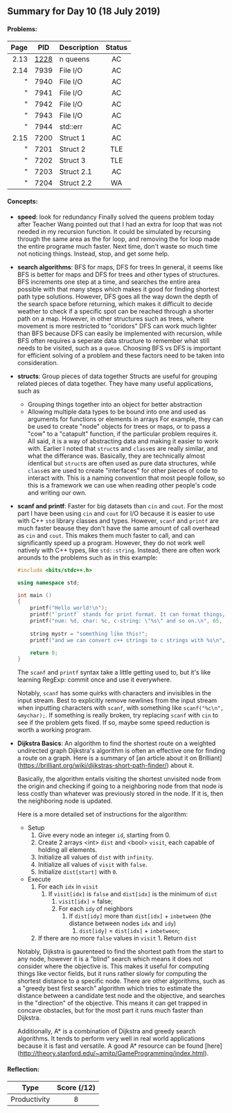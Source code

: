 ## Summary for Day 10 (18 July 2019)

#### Problems:
|  Page  |  PID  |  Description  |  Status  |
|-------:|-------|---------------|:--------:|
2.13 | [1228](../../../problems/2.13/x1228/main.cpp) | n queens | AC
2.14 | 7939 | File I/O | AC
"    | 7940 | File I/O | AC
"    | 7941 | File I/O | AC
"    | 7942 | File I/O | AC
"    | 7943 | File I/O | AC
"    | 7944 | std::err | AC
2.15 | 7200 | Struct 1 | AC
"    | 7201 | Struct 2 | TLE
"    | 7202 | Struct 3 | TLE
"    | 7203 | Struct 2.1 | AC
"    | 7204 | Struct 2.2 | WA

#### Concepts:
- **speed**: look for redundancy
    Finally solved the queens problem today after Teacher Wang pointed out that I had an
    extra for loop that was not needed in my recursion function.
    It could be simulated by recursing through the same area as the for loop, and removing the for loop
    made the entire programe much faster. Next time, don't waste so much time not noticing things.
    Instead, stop, and get some help.

- **search algorithms**: BFS for maps, DFS for trees
    In general, it seems like BFS is better for maps and DFS for trees and other types of structures. 
    BFS increments one step at a time, and searches the entire area possible with that many steps which makes it good for finding shortest path
    type solutions.    However, DFS goes all the way down the depth of the search space before returning, which makes it difficult to decide weather
    to check if a specific spot can be reached through a shorter path on a map. However, in other structures such as trees, where movement is more 
    restricted to "coridors" DFS can work much lighter than BFS because DFS can easily be implemented with recursion, while BFS often requires a
    seperate data structure to remember what still needs to be visited, such as a `queue`. Choosing BFS vs DFS is important for efficient solving of a problem
    and these factors need to be taken into consideration. 
    
- **structs**: Group pieces of data together
    Structs are useful for grouping related pieces of data together. They have many useful applications, such as
    - Grouping things together into an object for better abstraction
    - Allowing multiple data types to be bound into one and used as arguments for functions or elements in arrays
    For example, they can be used to create "node" objects for trees or maps, or to pass a "cow" to a "catapult" function, if the particular problem requires it. All said, it is a way of abstracting data and making it easier to work with. Earlier I noted that `struct`s and `class`es are really similar, and what the differance was. Basically, they are technically almost identical but `struct`s are often used as pure data structures, while `class`es are used to create "interfaces" for other pieces of code to interact with. This is a naming convention that most people follow, so this is a framework we can use when reading other people's code and writing our own. 
    
- **scanf and printf**: Faster for big datasets than `cin` and `cout`.
    For the most part I have been using `cin` and `cout` for I/O because it is easier to use with C++ `std` library classes and types. However, `scanf` and `printf` are much faster beause they don't have the same amount of call overhead as `cin` and `cout`. This makes them much faster to call, and can significantly speed up a program. However, they do not work well natively with C++ types, like `std::string`. Instead, there are often work arounds to the problems such as in this example:
    ```C++
    #include <bits/stdc++.h>
    
    using namespace std;
    
    int main ()
    {
        printf("Hello world!\n");
        printf("`printf` stands for print format. It can format things, similar to Python3 `print` and Java `System.out.format`\n");
        printf("num: %d, char: %c, c-string: \"%s\" and so on.\n", 65, "A", "const char[] (null terminated character sequence");
        
        string mystr = "something like this!";
        printf("and we can convert c++ strings to c strings with %s\n", mystr.c_str());
 
        return 0;
    }
    ```
    The `scanf` and `printf` syntax take a little getting used to, but it's like learning RegExp:  commit once and use it everywhere. 
    
    Notably, `scanf` has some quirks with characters and invisibles in the input stream. Best to explicitly remove newlines from the input stream when inputting characters with `scanf`, with something like `scanf("%c\n", &mychar);`. If something is really broken, try replacing `scanf` with `cin` to see if the problem gets fixed. If so, maybe some speed reduction is worth a working program. 

- **Dijkstra Basics**: An algorithm to find the shortest route on a weighted undirected graph
    Dijkstra's algorithm is often an effective one for finding a route on a graph. Here is a summary of [an article about it on Brilliant] (https://brilliant.org/wiki/dijkstras-short-path-finder/) about it. 
    
    Basically, the algorithm entails visiting the shortest unvisited node from the origin and checking if going to a neighboring node from that node is less costly than whatever was previously stored in the node. If it is, then the neighboring node is updated. 
    
    Here is a more detailed set of instructions for the algorithm:
    - Setup
      1. Give every node an integer `id`, starting from 0.
      1. Create 2 arrays \<int\> `dist` and \<bool\> `visit`, each capable of holding all elements. 
      1. Initialize all values of `dist` with `infinity`.
      1. Initialize all values of `visit` with `false`. 
      1. Initialize `dist[start]` with `0`.
    - Execute
        1. For each `idx` in `visit`
            1. If `visit[idx]` is `false` and `dist[idx]` is the minimum of `dist`
                1. `visit[idx]` = false;
                1. For each `idy` of neighbors
                    1. If `dist[idy]` more than `dist[idx]` + `inbetween` (the distance between nodes `idx` and `idy`)
                        1. `dist[idy]` = `dist[idx]` + `inbetween`;
        1. If there are no more `false` values in `visit`
          1. Return `dist`
    
    Notably, Dijkstra is gaurenteed to find the shortest path from the start to any node, however it is a "blind" search which means it does not consider where the objective is. This makes it useful for computing things like vector fields, but it runs rather slowly for computing the shortest distance to a specific node. There are other algorithms, such as a "greedy best first search" algorithm which tries to estimate the distance between a candidate test node and the objective, and searches in the "direction" of the objective. This means it can get trapped in concave obstacles, but for the most part it runs much faster than Dijkstra.
    
    Additionally, A* is a combination of Dijkstra and greedy search algorithms. It tends to perform very well in real world applications because it is fast and versatile. A good A* resource can be found [here] (http://theory.stanford.edu/~amitp/GameProgramming/index.html).


#### Reflection:
|  Type  |  Score (/12)  |
|--------|:-------------:|
Productivity | 8
